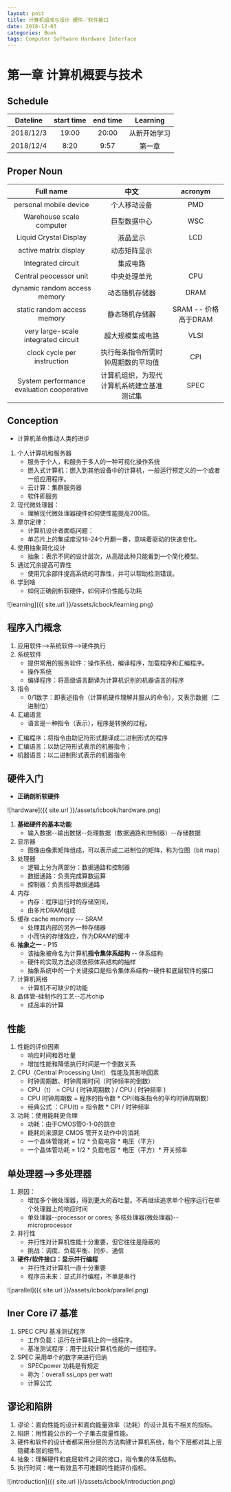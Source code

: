 ```yaml
---
layout: post
title: 计算机组成与设计 硬件／软件接口 
date: 2018-12-03
categories: Book
tags: Computer Software Hardware Interface 
---
```


# 第一章 计算机概要与技术 
## Schedule

|Dateline|start time|end time|Learning|
|:-:|:-:|:-:|:-:|
|2018/12/3|19:00|20:00|从新开始学习
|2018/12/4|8:20|9:57|第一章

## Proper Noun

|Full name|中文|acronym|
|:-:|:-:|:-:|
|personal mobile device|个人移动设备|PMD|
|Warehouse scale computer|巨型数据中心|WSC|
|Liquid Crystal Display|液晶显示|LCD|
|active matrix display|动态矩阵显示|
|Integrated circuit|集成电路|
|Central peocessor unit|中央处理单元|CPU|
|dynamic random access memory|动态随机存储器|DRAM
|static random access memory|静态随机存储器|SRAM -- 价格高于DRAM
|very large-scale integrated circuit|超大规模集成电路|VLSI
|clock cycle per instruction|执行每条指令所需时钟周期数的平均值|CPI
|System performance evaluation cooperative|计算机组织，为现代计算机系统建立基准测试集|SPEC|

## Conception
+ 计算机革命推动人类的进步
1. 个人计算机和服务器
    + 服务于个人，和服务于多人的一种可视化操作系统
    + 嵌入式计算机：嵌入到其他设备中的计算机，一般运行预定义的一个或者一组应用程序。
    + 云计算：集群服务器
    + 软件即服务
3. 现代微处理器：
    + 理解现代微处理器硬件如何使性能提高200倍。
4. 摩尔定律：
    + 计算机设计者面临问题：
    + 单芯片上的集成度没18-24个月翻一番，意味着驱动的快速变化。
5. 使用抽象简化设计
    + 抽象：表示不同的设计层次，从高层此种只能看到一个简化模型。
6. 通过冗余提高可靠性
    + 使用冗余部件提高系统的可靠性，并可以帮助检测错误。  
7. 学到啥
    + 如何正确剖析软硬件，如何评价性能与功耗

![learning]({{ site.url }}/assets/icbook/learning.png)

## 程序入门概念
1. 应用软件-->系统软件-->硬件执行
2. 系统软件
    + 提供常用的服务软件：操作系统，编译程序，加载程序和汇编程序。
    - 操作系统
    - 编译程序：将高级语言翻译为计算机识别的机器语言的程序
3. 指令
    + 0/1数字：即表述指令（计算机硬件理解并服从的命令），又表示数据（二进制位）
4. 汇编语言
    + 语言是一种指令（表示），程序是转换的过程。
+ 汇编程序：将指令由助记符形式翻译成二进制形式的程序
+ 汇编语言：以助记符形式表示的机器指令；
+ 机器语言：以二进制形式表示的机器指令

## 硬件入门
+ **正确剖析软硬件**

![hardware]({{ site.url }}/assets/icbook/hardware.png)

1. **基础硬件的基本功能**
    + 输入数据--输出数据--处理数据（数据通路和控制器）--存储数据
2. 显示器
    + 图像由像素矩阵组成，可以表示成二进制位的矩阵，称为位图（bit map）
3. 处理器
    + 逻辑上分为两部分：数据通路和控制器
    + 数据通路：负责完成算数运算
    + 控制器：负责指导数据通路
4. 内存
    + 内存：程序运行时的存储空间，
    + 由多片DRAM组成
5. 缓存 cache memory --- SRAM
    + 处理其内部的另外一种存储器
    + 小而快的存储效应，作为DRAM的缓冲
6. **抽象之一** - P15
    + 该抽象被命名为计算机**指令集体系结构** -- 体系结构
    + 硬件的实现方法必须依照体系结构的抽样
    + 抽象系统中的一个关键接口是指令集体系结构--硬件和底层软件的接口
7. 计算机网络
    + 计算机不可缺少的功能
8. 晶体管-硅制作的工艺--芯片chip
    + 成品率的计算

## 性能
1. 性能的评价因素
    + 响应时间和吞吐量
    + 增加性能和降低执行时间是一个倒数关系
2. CPU（Central Processing Unit） 性能及其影响因素
    + 时钟周期数、时钟周期时间（时钟频率的倒数）
    + CPU（t） = CPU ( 时钟周期数 ) / CPU ( 时钟频率 )
    - CPU 时钟周期数 = 程序的指令数 * CPI(每条指令的平均时钟周期数）
    + 经典公式 ：CPU(t) = 指令数 * CPI / 时钟频率
3. 功耗：使用能耗更合理
    + 功耗：由于CMOS管0-1-0的跳变
    + 能耗的来源是 CMOS 管开关动作中的消耗
    + 一个晶体管能耗 = 1/2 * 负载电容 * 电压（平方）
    + 一个晶体管功耗 = 1/2 * 负载电容 * 电压（平方）* 开关频率

## 单处理器-->多处理器
1. 原因：
    + 增加多个微处理器，得到更大的吞吐量。不再继续追求单个程序运行在单个处理器上的响应时间 
    + 单处理器--processor or cores; 多核处理器(微处理器)-- microprocessor
2. 并行性
    + 并行性对计算机性能十分重要，但它往往是隐蔽的
    + 挑战：调度、负载平衡、同步、通信
3. **硬件/软件接口：显示并行编程**
    + 并行性对计算机一直十分重要
    + 程序员未来：显式并行编程，不单是串行
  
![parallel]({{ site.url }}/assets/icbook/parallel.png)

## Iner Core i7 基准
1. SPEC CPU 基准测试程序
    + 工作负载：运行在计算机上的一组程序。
    + 基准测试程序：用于比较计算机性能的一组程序。
2. SPEC 采用单个的数字来进行归纳
    + SPECpower 功耗是有规定
    + 称为：overall ssi_ops per watt
    + 计算公式
## 谬论和陷阱
1. 谬论：面向性能的设计和面向能量效率（功耗）的设计具有不相关的指标。
2. 陷阱：用性能公示的一个子集去度量性能。
3. 硬件和软件的设计者都采用分层的方法构建计算机系统，每个下层都对其上层隐藏本层的细节。
4. 抽象：理解硬件和底层软件之间的接口，指令集的体系结构。
5. 执行时间：唯一有效且不可推翻的性能评价指标。    

![introduction]({{ site.url }}/assets/icbook/introduction.png)
